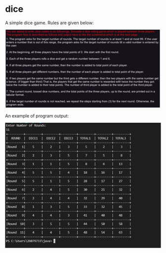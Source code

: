 # dice

A simple dice game. Rules are given below:

![Image description](rules.png)

An example of program output:

![Image description](example.png)
